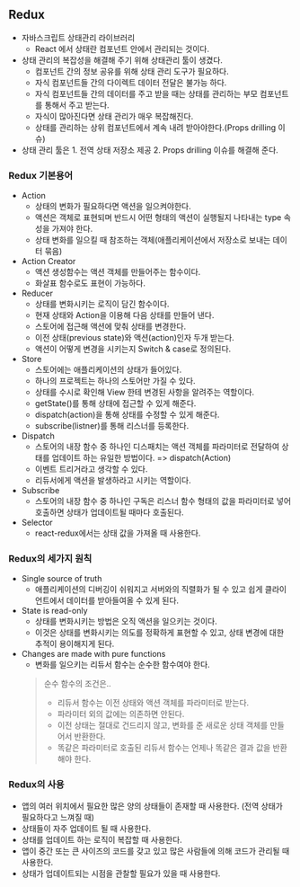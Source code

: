 ## Redux
- 자바스크립트 상태관리 라이브러리
    - React 에서 상태란 컴포넌트 안에서 관리되는 것이다.
- 상태 관리의 복잡성을 해결해 주기 위해 상태관리 툴이 생겼다.
    - 컴포넌트 간의 정보 공유를 위해 상태 관리 도구가 필요하다.
    - 자식 컴포넌트들 간의 다이렉트 데이터 전달은 불가능 하다.
    - 자식 컴포넌트들 간의 데이터를 주고 받을 때는 상태를 관리하는 부모 컴포넌트를 통해서 주고 받는다.
    - 자식이 많아진다면 상태 관리가 매우 복잡해진다.
    - 상태를 관리하는 상위 컴포넌트에서 계속 내려 받아야한다.(Props drilling 이슈)
- 상태 관리 툴은 1. 전역 상태 저장소 제공 2. Props drilling 이슈를 해결해 준다.

### Redux 기본용어
- Action
    - 상태의 변화가 필요하다면 액션을 일으켜야한다. 
    - 액션은 객체로 표현되며 반드시 어떤 형태의 액션이 실행될지 나타내는 type 속성을 가져야 한다.
    - 상태 변화를 일으킬 때 참조하는 객체(애플리케이션에서 저장소로 보내는 데이터 묶음)
- Action Creator
    - 액션 생성함수는 액션 객체를 만들어주는 함수이다.
    - 화살표 함수로도 표현이 가능하다.
- Reducer
    - 상태를 변화시키는 로직이 담긴 함수이다.
    - 현재 상태와 Action을 이용해 다음 상태를 만들어 낸다.
    - 스토어에 접근해 액션에 맞춰 상태를 변경한다.
    - 이전 상태(previous state)와 액션(action)인자 두개 받는다. 
    - 액션이 어떻게 변경을 시키는지 Switch & case로 정의된다.
- Store
    - 스토어에는 애플리케이션의 상태가 들어있다.
    - 하나의 프로젝트는 하나의 스토어만 가질 수 있다.
    - 상태를 수시로 확인해 View 한테 변경된 사항을 알려주는 역할이다.
    - getState()를 통해 상태에 접근할 수 있게 해준다.
    - dispatch(action)을 통해 상태를 수정할 수 있게 해준다.
    - subscribe(listner)를 통해 리스너를 등록한다.
- Dispatch
    - 스토어의 내장 함수 중 하나인 디스패치는 액션 객체를 파라미터로 전달하여 상태를 업데이트 하는 유일한 방법이다. => dispatch(Action)
    - 이벤트 트리거라고 생각할 수 있다.
    - 리듀서에게 액션을 발생하라고 시키는 역할이다.
- Subscribe
    - 스토어의 내장 함수 중 하나인 구독은 리스너 함수 형태의 값을 파라미터로 넣어 호출하면 상태가 업데이트될 때마다 호출된다.
- Selector
    - react-redux에서는 상태 값을 가져올 때 사용한다.

### Redux의 세가지 원칙
- Single source of truth
    - 애플리케이션의 디버깅이 쉬워지고 서버와의 직렬화가 될 수 있고 쉽게 클라이언트에서 데이터를 받아들여올 수 있게 된다.
- State is read-only
    - 상태를 변화시키는 방법은 오직 액션을 일으키는 것이다.
    - 이것은 상태를 변화시키는 의도를 정확하게 표현할 수 있고, 상태 변경에 대한 추적이 용이해지게 된다.
- Changes are made with pure functions
    - 변화를 일으키는 리듀서 함수는 순수한 함수여야 한다. 
    > 순수 함수의 조건은..  
    > - 리듀서 함수는 이전 상태와 액션 객체를 파라미터로 받는다.  
    > - 파라미터 외의 값에는 의존하면 안된다.  
    > - 이전 상태는 절대로 건드리지 않고, 변화를 준 새로운 상태 객체를 만들어서 반환한다.  
    > - 똑같은 파라미터로 호출된 리듀서 함수는 언제나 똑같은 결과 값을 반환해야 한다.  

### Redux의 사용
- 앱의 여러 위치에서 필요한 많은 양의 상태들이 존재할 때 사용한다. (전역 상태가 필요하다고 느껴질 때)
- 상태들이 자주 업데이트 될 때 사용한다.
- 상태를 업데이트 하는 로직이 복잡할 때 사용한다.
- 앱이 중간 또는 큰 사이즈의 코드를 갖고 있고 많은 사람들에 의해 코드가 관리될 때 사용한다.
- 상태가 업데이트되는 시점을 관찰할 필요가 있을 때 사용한다.
